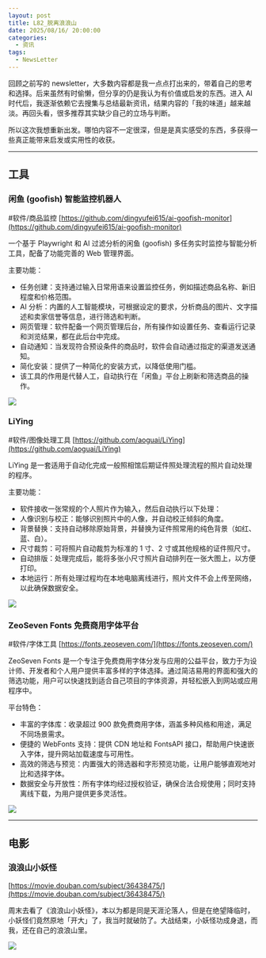 ```yaml
---
layout: post
title: L82_脱离浪浪山
date: 2025/08/16/ 20:00:00
categories:
  - 资讯
tags:
  - NewsLetter
---
```


回顾之前写的 newsletter，大多数内容都是我一点点打出来的，带着自己的思考和选择。后来虽然有时偷懒，但分享的仍是我认为有价值或启发的东西。进入 AI 时代后，我逐渐依赖它去搜集与总结最新资讯，结果内容的「我的味道」越来越淡。再回头看，很多推荐其实缺少自己的立场与判断。

所以这次我想重新出发。哪怕内容不一定很深，但是是真实感受的东西，多获得一些真正能带来启发或实用性的收获。

---

## 工具

### 闲鱼 (goofish) 智能监控机器人

#软件/商品监控
 [https://github.com/dingyufei615/ai-goofish-monitor](https://github.com/dingyufei615/ai-goofish-monitor)

一个基于 Playwright 和 AI 过滤分析的闲鱼 (goofish) 多任务实时监控与智能分析工具，配备了功能完善的 Web 管理界面。

主要功能：

- 任务创建：支持通过输入日常用语来设置监控任务，例如描述商品名称、新旧程度和价格范围。
- AI 分析：内置的人工智能模块，可根据设定的要求，分析商品的图片、文字描述和卖家信誉等信息，进行筛选和判断。
- 网页管理：软件配备一个网页管理后台，所有操作如设置任务、查看运行记录和浏览结果，都在此后台中完成。
- 自动通知：当发现符合预设条件的商品时，软件会自动通过指定的渠道发送通知。
- 简化安装：提供了一种简化的安装方式，以降低使用门槛。
- 该工具的作用是代替人工，自动执行在「闲鱼」平台上刷新和筛选商品的操作。

![](https://pics.naaln.com/202508191432154.png-basicBlog)

### LiYing

#软件/图像处理工具
[https://github.com/aoguai/LiYing](https://github.com/aoguai/LiYing)

LiYing 是一套适用于自动化完成一般照相馆后期证件照处理流程的照片自动处理的程序。

主要功能：

- 软件接收一张常规的个人照片作为输入，然后自动执行以下处理：
- 人像识别与校正：能够识别照片中的人像，并自动校正倾斜的角度。
- 背景替换：支持自动移除原始背景，并替换为证件照常用的纯色背景（如红、蓝、白）。
- 尺寸裁剪：可将照片自动裁剪为标准的 1 寸、2 寸或其他规格的证件照尺寸。
- 自动排版：处理完成后，能将多张小尺寸照片自动排列在一张大图上，以方便打印。
- 本地运行：所有处理过程均在本地电脑离线进行，照片文件不会上传至网络，以此确保数据安全。

![](https://pics.naaln.com/202508191448969.png-basicBlog)

### ZeoSeven Fonts 免费商用字体平台

#软件/字体工具
[https://fonts.zeoseven.com/](https://fonts.zeoseven.com/)

ZeoSeven Fonts 是一个专注于免费商用字体分发与应用的公益平台，致力于为设计师、开发者和个人用户提供丰富多样的字体选择。通过简洁易用的界面和强大的筛选功能，用户可以快速找到适合自己项目的字体资源，并轻松嵌入到网站或应用程序中。

平台特色：

- 丰富的字体库：收录超过 900 款免费商用字体，涵盖多种风格和用途，满足不同场景需求。
- 便捷的 WebFonts 支持：提供 CDN 地址和 FontsAPI 接口，帮助用户快速嵌入字体，提升网站加载速度与可用性。
- 高效的筛选与预览：内置强大的筛选器和字形预览功能，让用户能够直观地对比和选择字体。
- 数据安全与开放性：所有字体均经过授权验证，确保合法合规使用；同时支持离线下载，为用户提供更多灵活性。

![](https://pics.naaln.com/202508191920722.png-basicBlog)

---

## 电影

### 浪浪山小妖怪

[https://movie.douban.com/subject/36438475/](https://movie.douban.com/subject/36438475/)  

周末去看了《浪浪山小妖怪》，本以为都是同是天涯沦落人，但是在绝望降临时，小妖怪们竟然原地「开大」了，我当时就破防了。大战结束，小妖怪功成身退，而我，还在自己的浪浪山里。

![](https://pics.naaln.com/202508191910324.png-basicBlog)
